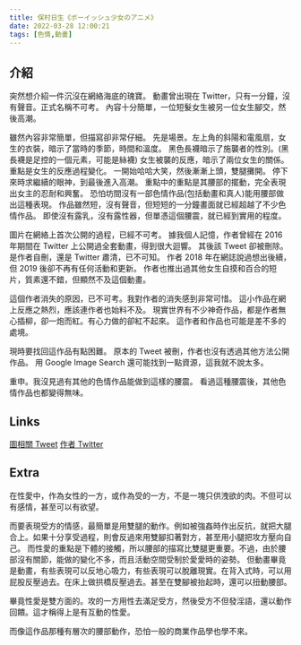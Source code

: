 ```yaml
---
title: 保村日生《ボーイッシュ少女のアニメ》
date: 2022-03-28 12:00:21
tags: [色情,動畫]
---
```

## 介紹

突然想介紹一件沉沒在網絡海底的瑰寶。
動畫曾出現在 Twitter，只有一分鐘，沒有聲音。正式名稱不可考。
內容十分簡單，一位短髮女生被另一位女生腳交，然後高潮。

雖然內容非常簡單，但描寫卻非常仔細。
先是場景。左上角的斜陽和電風扇，女生的衣裝，暗示了當時的季節，時間和溫度。
黑色長襪暗示了施襲者的性別。(黑長襪是足控的一個元素，可能是絲襪)
女生被襲的反應，暗示了兩位女生的關係。
重點是女生的反應過程變化。
一開始哈哈大笑，然後漸漸上頭，雙腿攤開。
停下來時求繼續的眼神，到最後進入高潮。
重點中的重點是其腰部的擺動，完全表現出女主的忍耐和興奮。
恐怕坊間沒有一部色情作品(包括動畫和真人)能用腰部做出這種表現。
作品雖然短，沒有聲音，但短短的一分鐘畫面就已經超越了不少色情作品。
即使沒有露乳，沒有露性器，但單憑這個腰震，就已經到實用的程度。

圖片在網絡上首次公開的過程，已經不可考。
據我個人記憶，作者曾經在 2016 年期間在 Twitter 上公開過全套動畫，得到很大迴響。
其後該 Tweet 卻被刪除。是作者自刪，還是 Twitter 肅清，已不可知。
作者 2018 年在網誌說過想出後續，但 2019 後卻不再有任何活動和更新。
作者也推出過其他女生自摸和百合的短片，質素還不錯，但顯然不及這個動畫。

這個作者消失的原因，已不可考。我對作者的消失感到非常可惜。
這小作品在網上反應之熱烈，應該連作者也始料不及。
現實世界有不少神奇作品，都是作者無心插柳，卻一炮而紅。有心力做的卻紅不起來。
這作者和作品也可能是差不多的處境。

現時要找回這作品有點困難。
原本的 Tweet 被刪，作者也沒有透過其他方法公開作品。
用 Google Image Search 還可能找到一點資源，這我就不說太多。

重申。我沒見過有其他的色情作品能做到這樣的腰震。
看過這種腰震後，其他色情作品也都變得無味。

## Links

[圖相關 Tweet](https://twitter.com/h_hinase/status/971378412630679552)
[作者 Twitter](https://twitter.com/h_hinase)

## Extra

在性愛中，作為女性的一方，或作為受的一方，不是一塊只供洩欲的肉。不但可以有感情，甚至可以有欲望。

而要表現受方的情感，最簡單是用雙腿的動作。例如被強姦時作出反抗，就把大腿合上。如果十分享受過程，則會反過來用雙腳扣著對方，甚至用小腿把攻方壓向自己。
而性愛的重點是下體的接觸，所以腰部的描寫比雙腿更重要。不過，由於腰部沒有關節，能做的變化不多，而且活動空間受制於愛愛時的姿勢。
但動畫畢竟是動畫，有些表現可以反地心吸力，有些表現可以脫離現實。在背入式時，可以用屁股反壓過去。在床上做拱橋反壓過去。甚至在雙腳被抬起時，還可以扭動腰部。

畢竟性愛是雙方面的。攻的一方用性去滿足受方，然後受方不但發淫語，還以動作回饋。這才稱得上是有互動的性愛。

而像這作品那種有層次的腰部動作，恐怕一般的商業作品學也學不來。
